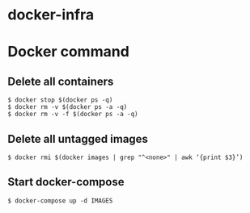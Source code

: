 docker-infra
============


# Docker command
## Delete all containers
```
$ docker stop $(docker ps -q)
$ docker rm -v $(docker ps -a -q)
$ docker rm -v -f $(docker ps -a -q)
```

## Delete all untagged images
```
$ docker rmi $(docker images | grep "^<none>" | awk ‘{print $3}’)
```

## Start docker-compose
```
$ docker-compose up -d IMAGES
```
